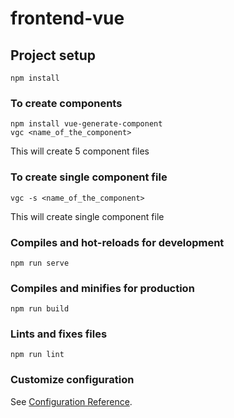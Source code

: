# frontend-vue

## Project setup
```
npm install
```

### To create components
```
npm install vue-generate-component
vgc <name_of_the_component>
```
This will create 5 component files

### To create single component file
```
vgc -s <name_of_the_component>
```
This will create single component file

### Compiles and hot-reloads for development
```
npm run serve
```

### Compiles and minifies for production
```
npm run build
```

### Lints and fixes files
```
npm run lint
```

### Customize configuration
See [Configuration Reference](https://cli.vuejs.org/config/).
